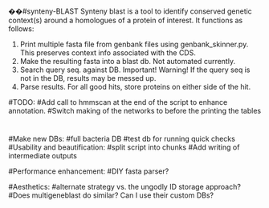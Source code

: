 ��# s y n t e n y - B L A S T  Synteny blast is a tool to identify conserved genetic context(s) around a homologues of a protein of interest. It functions as follows:
1.  Print multiple fasta file from genbank files using genbank_skinner.py.  This preserves context info associated with the CDS.
2.  Make the resulting fasta into a blast db.  Not automated currently.
3.  Search query seq. against DB.  Important! Warning! If the query seq is not in the DB, results may be messed up.
4.  Parse results.  For all good hits, store proteins on either side of the hit.


 #TODO:
#Add call to hmmscan at the end of the script to enhance annotation.
#Switch making of the networks to before the printing the tables
#
#Make new DBs:
  #full bacteria DB
  #test db for running quick checks
#Usability and beautification:
  #split script into chunks
  #Add writing of intermediate outputs

#Performance enhancement:
  #DIY fasta parser?

#Aesthetics:
  #alternate strategy vs. the ungodly ID storage approach?
  #Does multigeneblast do similar? Can I use their custom DBs?
